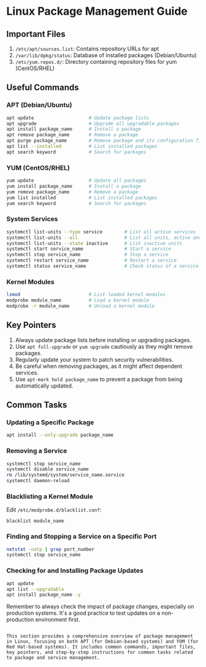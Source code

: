 # Linux Package Management Guide

## Important Files

1. `/etc/apt/sources.list`: Contains repository URLs for apt
2. `/var/lib/dpkg/status`: Database of installed packages (Debian/Ubuntu)
3. `/etc/yum.repos.d/`: Directory containing repository files for yum (CentOS/RHEL)

## Useful Commands

### APT (Debian/Ubuntu)
```bash
apt update                    # Update package lists
apt upgrade                   # Upgrade all upgradable packages
apt install package_name      # Install a package
apt remove package_name       # Remove a package
apt purge package_name        # Remove package and its configuration files
apt list --installed          # List installed packages
apt search keyword            # Search for packages
```

### YUM (CentOS/RHEL)
```bash
yum update                    # Update all packages
yum install package_name      # Install a package
yum remove package_name       # Remove a package
yum list installed            # List installed packages
yum search keyword            # Search for packages
```

### System Services
```bash
systemctl list-units --type service        # List all active services
systemctl list-units --all                 # List all units, active and inactive
systemctl list-units --state inactive      # List inactive units
systemctl start service_name               # Start a service
systemctl stop service_name                # Stop a service
systemctl restart service_name             # Restart a service
systemctl status service_name              # Check status of a service
```

### Kernel Modules
```bash
lsmod                         # List loaded kernel modules
modprobe module_name          # Load a kernel module
modprobe -r module_name       # Unload a kernel module
```

## Key Pointers

1. Always update package lists before installing or upgrading packages.
2. Use `apt full-upgrade` or `yum upgrade` cautiously as they might remove packages.
3. Regularly update your system to patch security vulnerabilities.
4. Be careful when removing packages, as it might affect dependent services.
5. Use `apt-mark hold package_name` to prevent a package from being automatically updated.

## Common Tasks

### Updating a Specific Package
```bash
apt install --only-upgrade package_name
```

### Removing a Service
```bash
systemctl stop service_name
systemctl disable service_name
rm /lib/systemd/system/service_name.service
systemctl daemon-reload
```

### Blacklisting a Kernel Module
Edit `/etc/modprobe.d/blacklist.conf`:
```
blacklist module_name
```

### Finding and Stopping a Service on a Specific Port
```bash
netstat -natp | grep port_number
systemctl stop service_name
```

### Checking for and Installing Package Updates
```bash
apt update
apt list --upgradable
apt install package_name -y
```

Remember to always check the impact of package changes, especially on production systems. It's a good practice to test updates on a non-production environment first.
```

This section provides a comprehensive overview of package management in Linux, focusing on both APT (for Debian-based systems) and YUM (for Red Hat-based systems). It includes common commands, important files, key pointers, and step-by-step instructions for common tasks related to package and service management.
